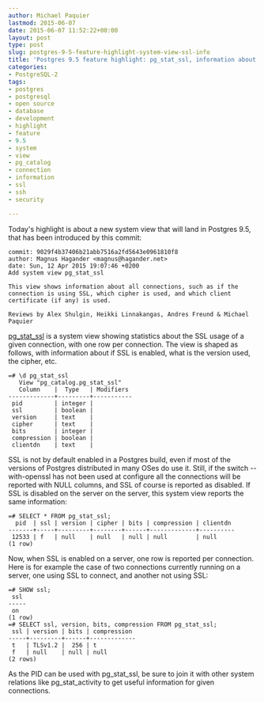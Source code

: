 ```yaml
---
author: Michael Paquier
lastmod: 2015-06-07
date: 2015-06-07 11:52:22+00:00
layout: post
type: post
slug: postgres-9-5-feature-highlight-system-view-ssl-info
title: 'Postgres 9.5 feature highlight: pg_stat_ssl, information about SSL connections'
categories:
- PostgreSQL-2
tags:
- postgres
- postgresql
- open source
- database
- development
- highlight
- feature
- 9.5
- system
- view
- pg_catalog
- connection
- information
- ssl
- ssh
- security

---
```


Today's highlight is about a new system view that will land in Postgres 9.5,
that has been introduced by this commit:

    commit: 9029f4b37406b21abb7516a2fd5643e0961810f8
    author: Magnus Hagander <magnus@hagander.net>
    date: Sun, 12 Apr 2015 19:07:46 +0200
    Add system view pg_stat_ssl

    This view shows information about all connections, such as if the
    connection is using SSL, which cipher is used, and which client
    certificate (if any) is used.

    Reviews by Alex Shulgin, Heikki Linnakangas, Andres Freund & Michael
    Paquier


[pg\_stat\_ssl](http://www.postgresql.org/docs/devel/static/monitoring-stats.html#PG-STAT-SSL-VIEW)
is a system view showing statistics about the SSL usage of a given
connection, with one row per connection. The view is shaped as follows,
with information about if SSL is enabled, what is the version used, the
cipher, etc.

    =# \d pg_stat_ssl
       View "pg_catalog.pg_stat_ssl"
       Column    |  Type   | Modifiers
    -------------+---------+-----------
     pid         | integer |
     ssl         | boolean |
     version     | text    |
     cipher      | text    |
     bits        | integer |
     compression | boolean |
     clientdn    | text    |

SSL is not by default enabled in a Postgres build, even if most of the
versions of Postgres distributed in many OSes do use it. Still, if the switch
--with-openssl has not been used at configure all the connections will
be reported with NULL columns, and SSL of course is reported as disabled.
If SSL is disabled on the server on the server, this system view reports
the same information:

    =# SELECT * FROM pg_stat_ssl;
      pid  | ssl | version | cipher | bits | compression | clientdn
    -------+-----+---------+--------+------+-------------+----------
     12533 | f   | null    | null   | null | null        | null
    (1 row)

Now, when SSL is enabled on a server, one row is reported per connection.
Here is for example the case of two connections currently running on a
server, one using SSL to connect, and another not using SSL:

    =# SHOW ssl;
     ssl
    -----
     on
    (1 row)
    =# SELECT ssl, version, bits, compression FROM pg_stat_ssl;
     ssl | version | bits | compression
    -----+---------+------+-------------
     t   | TLSv1.2 |  256 | t
     f   | null    | null | null
    (2 rows)

As the PID can be used with pg\_stat\_ssl, be sure to join it with other
system relations like pg\_stat\_activity to get useful information for
given connections.
